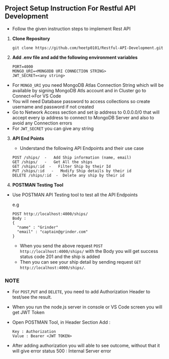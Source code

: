 ##  Project Setup Instruction  For Restful API Development 

- Follow the given instruction steps to implement Rest API 

1. **Clone Repository**
   ```
   git clone https://github.com/heetp0101/Restful-API-Development.git
   ```

2. **Add .env file and add the following environment variables**

    ```
   PORT=4000
   MONGO_URI=<MONGODB URI CONNECTION STRING>
   JWT_SECRET=<any string>
   ```

  - For `MONGO_URI` you need MongoDB Atlas Connection String which will be available by signing MongoDB Atls account and in Cluster go to Connect->For VS Code
  - You will need Database password to access collections  so create username and password if not created
  - Go to Network Access section and set ip address to 0.0.0.0/0 that will accept every ip address to connect to MongoDB Server and also to avoid any  Connection errors
  - For `JWT_SECRET` you can give any string

3. **API End Points**

   - Understand the following API Endpoints and their use case
   
    ```
    POST /ships/  -   Add Ship information (name, email)
    GET /ships/   -   Get All the ships
    GET /ships/:id  -   Filter Ship by their Id
    PUT /ships/:id   -   Modify Ship details by their id
    DELETE /ships/:id  -  Delete any ship by their id
    ```

4. **POSTMAN Testing Tool**

  - Use POSTMAN API Testing tool to test all the API Endpoints

    e.g
    ```
    POST http://localhost:4000/ships/
    Body :  
    {
      "name" : "Grinder"
      "email" : "captain@grinder.com"
    }
    ```

    - When you send the above request `POST http://localhost:4000/ships/` with the Body you will get success status code 201 and the ship is added
    - Then you can see your ship detail by sending request `GET http://localhost:4000/ships/`.
   

### NOTE 


- For `POST`,`PUT` and `DELETE`, you need to add Authorization Header to test/see the result.
- When you run the node.js server in console or VS Code screen you will get JWT Token
- Open POSTMAN Tool, in Header Section Add :
  
  ```
  Key : Authorization
  Value : Bearer <JWT TOKEN>
  ```
- After adding authorization you will able to see outcome, without that it will give error status 500 : Internal Server error
    
